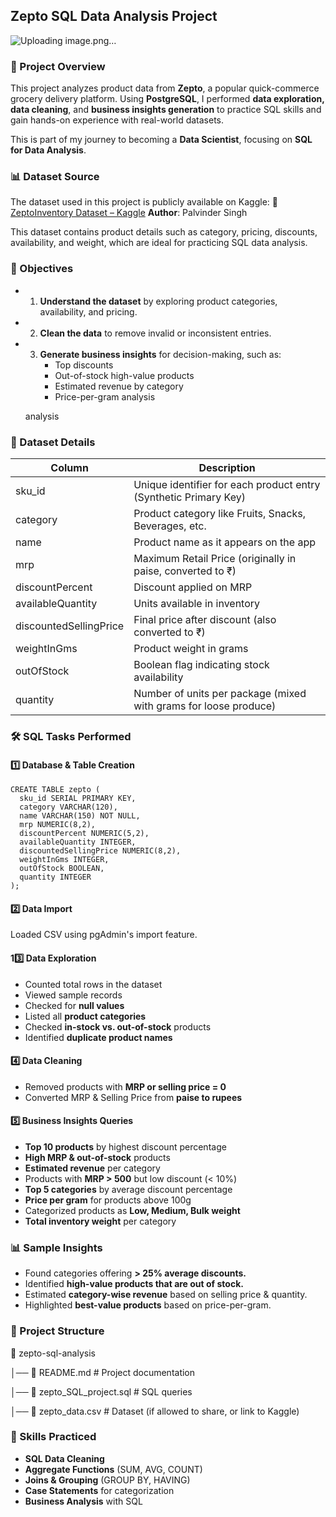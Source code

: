 ## Zepto SQL Data Analysis Project

![Uploading image.png…](https://www.google.com/url?sa=i&url=https%3A%2F%2Ftimesofindia.indiatimes.com%2Ftechnology%2Ftech-news%2Fhumare-pass-iphone-hai-tablet-hai-aur-ab-zepto-teases-new-addition%2Farticleshow%2F117947185.cms&psig=AOvVaw0l_7-oQUuKxwvaQ4keOghC&ust=1755365071931000&source=images&cd=vfe&opi=89978449&ved=0CBUQjRxqFwoTCJjs19GqjY8DFQAAAAAdAAAAABAM)

### 📌 Project Overview

This project analyzes product data from **Zepto**, a popular quick-commerce grocery delivery platform.
Using **PostgreSQL**, I performed **data exploration, data cleaning**, and **business insights generation** to practice SQL skills and gain hands-on experience with real-world datasets.

This is part of my journey to becoming a **Data Scientist**, focusing on **SQL for Data Analysis**.

### 📊 Dataset Source

The dataset used in this project is publicly available on Kaggle:
📎[ZeptoInventory Dataset – Kaggle](https://www.kaggle.com/datasets/palvinder2006/zepto-inventory-dataset/data)
**Author**: Palvinder Singh

This dataset contains product details such as category, pricing, discounts, availability, and weight, which are ideal for practicing SQL data analysis.

### 🎯 Objectives

- 1. **Understand the dataset** by exploring product categories, availability, and pricing.
- 2. **Clean the data** to remove invalid or inconsistent entries.
- 3. **Generate business insights** for decision-making, such as:
        - Top discounts
        - Out-of-stock high-value products
        - Estimated revenue by category
        - Price-per-gram analysis

  analysis

### 📁 Dataset Details

| Column                 | Description                                                      |
| ---------------------- | ---------------------------------------------------------------  |
| sku\_id                | Unique identifier for each product entry (Synthetic Primary Key) |
| category               |  Product category like Fruits, Snacks, Beverages, etc.           |
| name                   | Product name as it appears on the app                            |
| mrp                    | Maximum Retail Price (originally in paise, converted to ₹)       |
| discountPercent        | Discount applied on MRP                                          |
| availableQuantity      | Units available in inventory                                     |
| discountedSellingPrice | Final price after discount (also converted to ₹)                 |
| weightInGms            | Product weight in grams                                          |
| outOfStock             | Boolean flag indicating stock availability                       |
| quantity               | Number of units per package (mixed with grams for loose produce) |


### 🛠 SQL Tasks Performed

#### 1️⃣ Database & Table Creation
```
CREATE TABLE zepto (
  sku_id SERIAL PRIMARY KEY,
  category VARCHAR(120),
  name VARCHAR(150) NOT NULL,
  mrp NUMERIC(8,2),
  discountPercent NUMERIC(5,2),
  availableQuantity INTEGER,
  discountedSellingPrice NUMERIC(8,2),
  weightInGms INTEGER,
  outOfStock BOOLEAN,
  quantity INTEGER
);
```
#### 2️⃣ Data Import
Loaded CSV using pgAdmin's import feature.

#### 13️⃣ Data Exploration
- Counted total rows in the dataset
- Viewed sample records
- Checked for **null values**
- Listed all **product categories**
- Checked **in-stock vs. out-of-stock** products
- Identified **duplicate product names**

#### 4️⃣ Data Cleaning
- Removed products with **MRP or selling price = 0**
- Converted MRP & Selling Price from **paise to rupees**

#### 5️⃣ Business Insights Queries
- **Top 10 products** by highest discount percentage
- **High MRP & out-of-stock** products
- **Estimated revenue** per category
- Products with **MRP > 500** but low discount (< 10%)
- **Top 5 categories** by average discount percentage
- **Price per gram** for products above 100g
- Categorized products as **Low, Medium, Bulk weight**
- **Total inventory weight** per category

### 📊 Sample Insights
- Found categories offering **> 25% average discounts.**
- Identified **high-value products that are out of stock.**
- Estimated **category-wise revenue** based on selling price & quantity.
- Highlighted **best-value products** based on price-per-gram.

### 📂 Project Structure

📁 zepto-sql-analysis

│── 📄 README.md       # Project documentation

│── 📄 zepto_SQL_project.sql       # SQL queries

│── 📄 zepto_data.csv  # Dataset (if allowed to share, or link to Kaggle)

### 🧠 Skills Practiced
- **SQL Data Cleaning**
- **Aggregate Functions** (SUM, AVG, COUNT)
- **Joins & Grouping** (GROUP BY, HAVING)
- **Case Statements** for categorization
- **Business Analysis** with SQL
